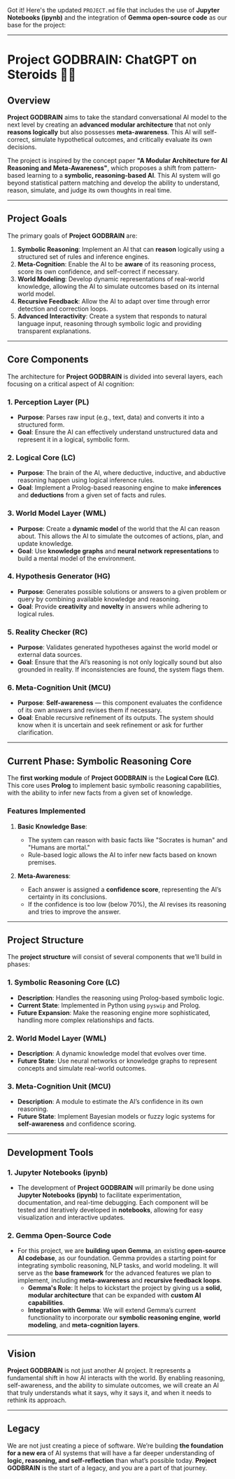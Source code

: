 Got it! Here's the updated `PROJECT.md` file that includes the use of **Jupyter Notebooks (ipynb)** and the integration of **Gemma open-source code** as our base for the project:

---

# Project GODBRAIN: ChatGPT on Steroids 🚀💀

## Overview

**Project GODBRAIN** aims to take the standard conversational AI model to the next level by creating an **advanced modular architecture** that not only **reasons logically** but also possesses **meta-awareness**. This AI will self-correct, simulate hypothetical outcomes, and critically evaluate its own decisions.

The project is inspired by the concept paper **"A Modular Architecture for AI Reasoning and Meta-Awareness"**, which proposes a shift from pattern-based learning to a **symbolic, reasoning-based AI**. This AI system will go beyond statistical pattern matching and develop the ability to understand, reason, simulate, and judge its own thoughts in real time.

---

## Project Goals

The primary goals of **Project GODBRAIN** are:

1. **Symbolic Reasoning**: Implement an AI that can **reason** logically using a structured set of rules and inference engines.
2. **Meta-Cognition**: Enable the AI to be **aware** of its reasoning process, score its own confidence, and self-correct if necessary.
3. **World Modeling**: Develop dynamic representations of real-world knowledge, allowing the AI to simulate outcomes based on its internal world model.
4. **Recursive Feedback**: Allow the AI to adapt over time through error detection and correction loops.
5. **Advanced Interactivity**: Create a system that responds to natural language input, reasoning through symbolic logic and providing transparent explanations.

---

## Core Components

The architecture for **Project GODBRAIN** is divided into several layers, each focusing on a critical aspect of AI cognition:

### 1. **Perception Layer (PL)**

- **Purpose**: Parses raw input (e.g., text, data) and converts it into a structured form.
- **Goal**: Ensure the AI can effectively understand unstructured data and represent it in a logical, symbolic form.

### 2. **Logical Core (LC)**

- **Purpose**: The brain of the AI, where deductive, inductive, and abductive reasoning happen using logical inference rules.
- **Goal**: Implement a Prolog-based reasoning engine to make **inferences** and **deductions** from a given set of facts and rules.

### 3. **World Model Layer (WML)**

- **Purpose**: Create a **dynamic model** of the world that the AI can reason about. This allows the AI to simulate the outcomes of actions, plan, and update knowledge.
- **Goal**: Use **knowledge graphs** and **neural network representations** to build a mental model of the environment.

### 4. **Hypothesis Generator (HG)**

- **Purpose**: Generates possible solutions or answers to a given problem or query by combining available knowledge and reasoning.
- **Goal**: Provide **creativity** and **novelty** in answers while adhering to logical rules.

### 5. **Reality Checker (RC)**

- **Purpose**: Validates generated hypotheses against the world model or external data sources.
- **Goal**: Ensure that the AI’s reasoning is not only logically sound but also grounded in reality. If inconsistencies are found, the system flags them.

### 6. **Meta-Cognition Unit (MCU)**

- **Purpose**: **Self-awareness** — this component evaluates the confidence of its own answers and revises them if necessary.
- **Goal**: Enable recursive refinement of its outputs. The system should know when it is uncertain and seek refinement or ask for further clarification.

---

## Current Phase: **Symbolic Reasoning Core**

The **first working module** of **Project GODBRAIN** is the **Logical Core (LC)**. This core uses **Prolog** to implement basic symbolic reasoning capabilities, with the ability to infer new facts from a given set of knowledge.

### Features Implemented

1. **Basic Knowledge Base**:
   - The system can reason with basic facts like "Socrates is human" and "Humans are mortal."
   - Rule-based logic allows the AI to infer new facts based on known premises.

2. **Meta-Awareness**:
   - Each answer is assigned a **confidence score**, representing the AI’s certainty in its conclusions.
   - If the confidence is too low (below 70%), the AI revises its reasoning and tries to improve the answer.

---

## Project Structure

The **project structure** will consist of several components that we’ll build in phases:

### **1. Symbolic Reasoning Core (LC)**
- **Description**: Handles the reasoning using Prolog-based symbolic logic.
- **Current State**: Implemented in Python using `pyswip` and Prolog.
- **Future Expansion**: Make the reasoning engine more sophisticated, handling more complex relationships and facts.

### **2. World Model Layer (WML)**
- **Description**: A dynamic knowledge model that evolves over time.
- **Future State**: Use neural networks or knowledge graphs to represent concepts and simulate real-world outcomes.

### **3. Meta-Cognition Unit (MCU)**
- **Description**: A module to estimate the AI’s confidence in its own reasoning.
- **Future State**: Implement Bayesian models or fuzzy logic systems for **self-awareness** and confidence scoring.

---

## Development Tools

### 1. **Jupyter Notebooks (ipynb)**
- The development of **Project GODBRAIN** will primarily be done using **Jupyter Notebooks (ipynb)** to facilitate experimentation, documentation, and real-time debugging. Each component will be tested and iteratively developed in **notebooks**, allowing for easy visualization and interactive updates.

### 2. **Gemma Open-Source Code**
- For this project, we are **building upon Gemma**, an existing **open-source AI codebase**, as our foundation. Gemma provides a starting point for integrating symbolic reasoning, NLP tasks, and world modeling. It will serve as the **base framework** for the advanced features we plan to implement, including **meta-awareness** and **recursive feedback loops**.
  - **Gemma's Role**: It helps to kickstart the project by giving us a **solid, modular architecture** that can be expanded with **custom AI capabilities**.
  - **Integration with Gemma**: We will extend Gemma’s current functionality to incorporate our **symbolic reasoning engine**, **world modeling**, and **meta-cognition layers**.

---

## Vision

**Project GODBRAIN** is not just another AI project. It represents a fundamental shift in how AI interacts with the world. By enabling reasoning, self-awareness, and the ability to simulate outcomes, we will create an AI that truly understands what it says, why it says it, and when it needs to rethink its approach.

---

## Legacy

We are not just creating a piece of software. We’re building **the foundation for a new era** of AI systems that will have a far deeper understanding of **logic, reasoning, and self-reflection** than what’s possible today. **Project GODBRAIN** is the start of a legacy, and you are a part of that journey.